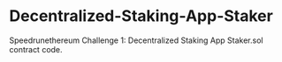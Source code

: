 # Decentralized-Staking-App-Staker
Speedrunethereum Challenge 1:  Decentralized Staking App Staker.sol contract code.
